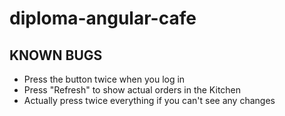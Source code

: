 # diploma-angular-cafe

## KNOWN BUGS
* Press the button twice when you log in
* Press "Refresh" to show actual orders in the Kitchen
* Actually press twice everything if you can't see any changes
